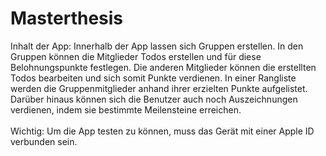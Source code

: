 # Masterthesis
Inhalt der App: Innerhalb der App lassen sich Gruppen erstellen. In den Gruppen können die Mitglieder Todos erstellen und für diese Belohnungspunkte festlegen. Die anderen Mitglieder können die erstellten Todos bearbeiten und sich somit Punkte verdienen. In einer Rangliste werden die Gruppenmitglieder anhand ihrer erzielten Punkte aufgelistet. Darüber hinaus können sich die Benutzer auch noch Auszeichnungen verdienen, indem sie bestimmte Meilensteine erreichen.
<br><br> Wichtig: Um die App testen zu können, muss das Gerät mit einer Apple ID verbunden sein.
